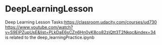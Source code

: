 # DeepLearningLesson
Deep Learning Lesson Tasks:https://classroom.udacity.com/courses/ud730
https://www.youtube.com/watch?v=S9ElPZupUsE&list=PLkDaE6sCZn6Hn0vK8co82zjQtt3T2Nkqc&index=34 is related to the deep_learningPractice.ipynb
